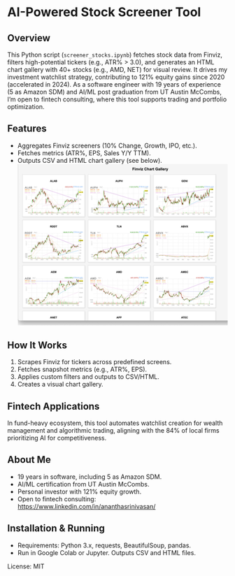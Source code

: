 # AI-Powered Stock Screener Tool

## Overview
This Python script (`screener_stocks.ipynb`) fetches stock data from Finviz, filters high-potential tickers (e.g., ATR% > 3.0), and generates an HTML chart gallery with 40+ stocks (e.g., AMD, NET) for visual review. It drives my investment watchlist strategy, contributing to 121% equity gains since 2020 (accelerated in 2024). As a software engineer with 19 years of experience (5 as Amazon SDM) and AI/ML post graduation from UT Austin McCombs, I’m open to fintech consulting, where this tool supports trading and portfolio optimization.

## Features
- Aggregates Finviz screeners (10% Change, Growth, IPO, etc.).
- Fetches metrics (ATR%, EPS, Sales Y/Y TTM).
- Outputs CSV and HTML chart gallery (see below).
![Chart Gallery](chart-gallery.png)

## How It Works
1. Scrapes Finviz for tickers across predefined screens.
2. Fetches snapshot metrics (e.g., ATR%, EPS).
3. Applies custom filters and outputs to CSV/HTML.
4. Creates a visual chart gallery.

## Fintech Applications
In fund-heavy ecosystem, this tool automates watchlist creation for wealth management and algorithmic trading, aligning with the 84% of local firms prioritizing AI for competitiveness.

## About Me
- 19 years in software, including 5 as Amazon SDM.
- AI/ML certification from UT Austin McCombs.
- Personal investor with 121% equity growth.
- Open to fintech consulting: https://www.linkedin.com/in/ananthasrinivasan/

## Installation & Running
- Requirements: Python 3.x, requests, BeautifulSoup, pandas.
- Run in Google Colab or Jupyter. Outputs CSV and HTML files.

License: MIT
